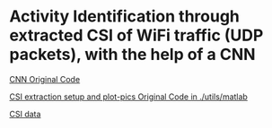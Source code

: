 # Activity Identification through extracted CSI of WiFi traffic (UDP packets), with the help of a CNN

[CNN Original Code](https://github.com/parisafm/CSI-HAR-Dataset)

[CSI extraction setup and plot-pics Original Code in ./utils/matlab](https://github.com/seemoo-lab/nexmon_csi#usage)

[CSI data](https://drive.google.com/drive/folders/1yJz1ZAicUhgHERKWSKR8TAs2jhtzKBLZ?usp=sharing)
